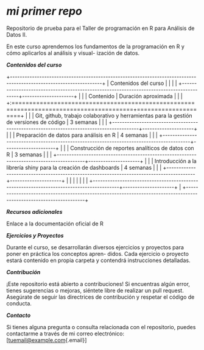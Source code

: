 # ***mi primer repo***

Repositorio de prueba para el Taller de programación en R para Análisis de Datos II.

En este curso aprendemos los fundamentos de la programación en R y cómo aplicarlos al análisis y visual- ización de datos.

***Contenidos del curso***

+-------------------------------------------------------------------------------------------------------------------+
| Contenidos del curso                                                                                              |
|                                                                                                                   |
| +-----------------------------------------------------------------------------------------+---------------------+ |
| | Contenido                                                                               | Duración aproximada | |
| +:========================================================================================+=====================+ |
| | Git, github, trabajo colaborativo y herramientas para la gestión de versiones de código | 3 semanas           | |
| +-----------------------------------------------------------------------------------------+---------------------+ |
| | Preparación de datos para análisis en R                                                 | 4 semanas           | |
| +-----------------------------------------------------------------------------------------+---------------------+ |
| | Construcción de reportes analíticos de datos con R                                      | 3 semanas           | |
| +-----------------------------------------------------------------------------------------+---------------------+ |
| | Introducción a la librería shiny para la creación de dashboards                         | 4 semanas           | |
| +-----------------------------------------------------------------------------------------+---------------------+ |
| |                                                                                         |                     | |
| +-----------------------------------------------------------------------------------------+---------------------+ |
+-------------------------------------------------------------------------------------------------------------------+

***Recursos adicionales***

Enlace a la documentación oficial de R

***Ejercicios y Proyectos***

Durante el curso, se desarrollarán diversos ejercicios y proyectos para poner en práctica los conceptos apren- didos. Cada ejercicio o proyecto estará contenido en propia carpeta y contendrá instrucciones detalladas.

***Contribución***

¡Este repositorio está abierto a contribuciones! Si encuentras algún error, tienes sugerencias o mejoras, siéntete libre de realizar un pull request. Asegúrate de seguir las directrices de contribución y respetar el código de conducta.

***Contacto***

Si tienes alguna pregunta o consulta relacionada con el repositorio, puedes contactarme a través de mi correo electrónico: [[tuemail\@example.com](mailto:tuemail@example.com){.email}]
